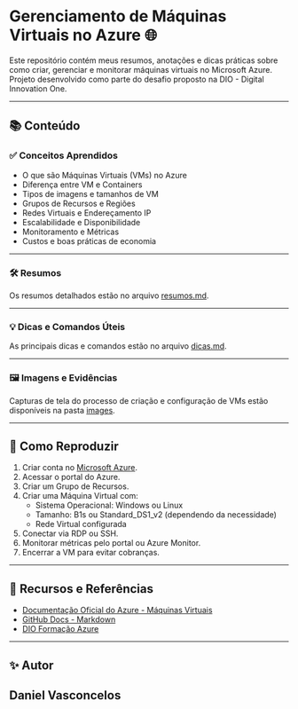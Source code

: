 # Gerenciamento de Máquinas Virtuais no Azure 🌐

Este repositório contém meus resumos, anotações e dicas práticas sobre como criar, gerenciar e monitorar máquinas virtuais no Microsoft Azure. Projeto desenvolvido como parte do desafio proposto na DIO - Digital Innovation One.

---

## 📚 Conteúdo

### ✅ Conceitos Aprendidos

- O que são Máquinas Virtuais (VMs) no Azure
- Diferença entre VM e Containers
- Tipos de imagens e tamanhos de VM
- Grupos de Recursos e Regiões
- Redes Virtuais e Endereçamento IP
- Escalabilidade e Disponibilidade
- Monitoramento e Métricas
- Custos e boas práticas de economia

---

### 🛠️ Resumos

Os resumos detalhados estão no arquivo [resumos.md](./resumos.md).

---

### 💡 Dicas e Comandos Úteis

As principais dicas e comandos estão no arquivo [dicas.md](./dicas.md).

---

### 🖼️ Imagens e Evidências

Capturas de tela do processo de criação e configuração de VMs estão disponíveis na pasta [images](./images).

---

## 🚀 Como Reproduzir

1. Criar conta no [Microsoft Azure](https://azure.microsoft.com/).
2. Acessar o portal do Azure.
3. Criar um Grupo de Recursos.
4. Criar uma Máquina Virtual com:
   - Sistema Operacional: Windows ou Linux
   - Tamanho: B1s ou Standard_DS1_v2 (dependendo da necessidade)
   - Rede Virtual configurada
5. Conectar via RDP ou SSH.
6. Monitorar métricas pelo portal ou Azure Monitor.
7. Encerrar a VM para evitar cobranças.

---

## 📄 Recursos e Referências

- [Documentação Oficial do Azure - Máquinas Virtuais](https://learn.microsoft.com/azure/virtual-machines/)
- [GitHub Docs - Markdown](https://docs.github.com/en/github/writing-on-github/getting-started-with-writing-and-formatting-on-github)
- [DIO Formação Azure](https://web.dio.me/)

---

## ✨ Autor

Daniel Vasconcelos
---
